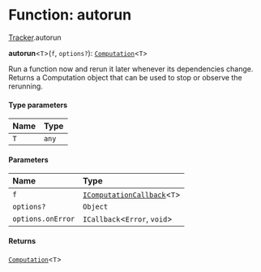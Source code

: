 # Function: autorun

[Tracker](/en/auto-docs/editor/modules/Tracker.md).autorun

**autorun**<`T`>(`f`, `options?`): [`Computation`](/en/auto-docs/editor/classes/Tracker.Computation.md)<`T`>

Run a function now and rerun it later whenever its dependencies
change. Returns a Computation object that can be used to stop or observe the
rerunning.

#### Type parameters

| Name | Type |
| :------ | :------ |
| `T` | `any` |

#### Parameters

| Name | Type |
| :------ | :------ |
| `f` | [`IComputationCallback`](/en/auto-docs/editor/types/Tracker.IComputationCallback.md)<`T`> |
| `options?` | `Object` |
| `options.onError` | `ICallback`<`Error`, `void`> |

#### Returns

[`Computation`](/en/auto-docs/editor/classes/Tracker.Computation.md)<`T`>
